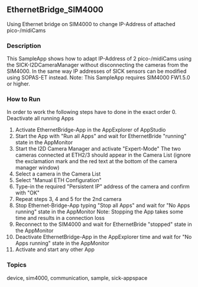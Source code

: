 ## EthernetBridge_SIM4000

Using Ethernet bridge on SIM4000 to change IP-Address of attached pico-/midiCams

### Description

This SampleApp shows how to adapt IP-Address of 2 pico-/midiCams using the
SICK-I2DCameraManager without disconnecting the cameras from the SIM4000.
In the same way IP addresses of SICK sensors can be modified using SOPAS-ET instead. Note: This SampleApp requires SIM4000 FW1.5.0 or higher.

### How to Run

In order to work the following steps have to done in the exact order
0.  Deactivate all running Apps
1.  Activate EthernetBridge-App in the AppExplorer of AppStudio
2.  Start the App with "Run all Apps" and wait for EthernetBride "running" state in the AppMonitor
3.  Start the I2D Camera Manager and activate "Expert-Mode"
     The two cameras connected at ETH2/3 should appear in the Camera List (ignore the exclamation
     mark and the red text at the bottom of the camera manager window)
4.  Select a camera in the Camera List
5.  Select "Manual ETH Configuration"
6.  Type-in the required "Persistent IP" address of the camera and confirm with "OK"
7.  Repeat steps 3, 4 and 5 for the 2nd camera
8.  Stop Ethernet-Bridge-App typing "Stop all Apps" and wait for "No Apps running" state in the AppMonitor
     Note: Stopping the App takes some time and results in a connection loss
9. Reconnect to the SIM4000 and wait for EthernetBride  "stopped" state in the AppMonitor
10. Deactivate EthernetBridge-App in the AppExplorer time and wait for "No Apps running" state in the AppMonitor
11. Activate and start any other App

### Topics

device, sim4000, communication, sample, sick-appspace